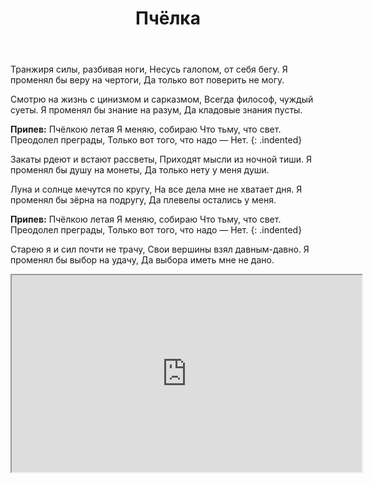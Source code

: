 ﻿---
layout: lyrics
title: Пчёлка
description: Транжиря силы, разбивая ноги, несусь галопом, от себя бегу...
---

Тра<span class="Em"></span>нжиря си<span class="Em7"></span>лы, раз<span class="A7sus"></span>бивая но<span class="B7sus"></span>ги,
Не<span class="Em"></span>сусь га<span class="Em7"></span>лопом, от се<span class="A7sus"></span>бя бе<span class="B7sus"></span>гу.
Я<span class="Em"></span> про<span class="Em7"></span>менял бы ве<span class="A7sus"></span>ру на черто<span class="B7sus"></span>ги,
Да<span class="Em"></span> то<span class="Em7"></span>лько вот по<span class="A7sus"></span>верить не мо<span class="B7sus"></span>гу.

Смо<span class="Em"></span>трю на жи<span class="Em7"></span>знь с цини<span class="A7sus"></span>змом и сарказ<span class="B7sus"></span>мом,
Все<span class="Em"></span>гда фи<span class="Em7"></span>лософ, чуж<span class="A7sus"></span>дый суе<span class="B7sus"></span>ты.
Я<span class="Em"></span> про<span class="Em7"></span>менял бы зна<span class="A7sus"></span>ние на ра<span class="B7sus"></span>зум,
Да<span class="Em"></span> кла<span class="Em7"></span>довые зна<span class="A7sus"></span>ния пус<span class="B7sus"></span>ты.

**Припев:**
Пчё<span class="C"></span>лкою летая
Я<span class="Am"></span> меняю, собираю
Что<span class="Em"></span> тьму<span class="A"></span>, что<span class="G"></span> свет<span class="D"></span>.
Пре<span class="C"></span>одолел преграды,
То<span class="Am"></span>лько вот того, что надо —
Нет.<span class="Em"></span>
{: .indented}

Закаты рдеют и встают рассветы,
Приходят мысли из ночной тиши.
Я променял бы душу на монеты,
Да только нету у меня души.

Луна и солнце мечутся по кругу,
На все дела мне не хватает дня.
Я променял бы зёрна на подругу,
Да плевелы остались у меня.

**Припев:**
Пчёлкою летая
Я меняю, собираю
Что тьму, что свет.
Преодолел преграды,
Только вот того, что надо —
Нет.
{: .indented}

Старею я и сил почти не трачу,
Свои вершины взял давным-давно.
Я променял бы выбор на удачу,
Да выбора иметь мне не дано.

<div class="video-wrapper">
  <iframe width="560" height="315" src="https://www.youtube.com/embed/-US_VEag_0E" allow="accelerometer; autoplay; encrypted-media; gyroscope; picture-in-picture" allowfullscreen></iframe>
</div>
